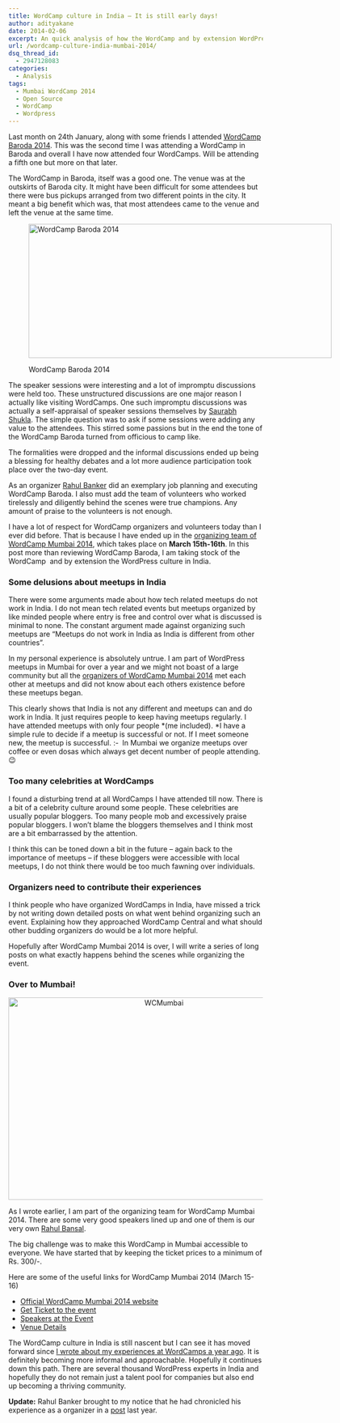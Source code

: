 ```yaml
---
title: WordCamp culture in India – It is still early days!
author: adityakane
date: 2014-02-06
excerpt: An quick analysis of how the WordCamp and by extension WordPress community in India is still nascent and needs to stop being just a talent pool for companies but also become a thriving community.
url: /wordcamp-culture-india-mumbai-2014/
dsq_thread_id:
  - 2947128083
categories:
  - Analysis
tags:
  - Mumbai WordCamp 2014
  - Open Source
  - WordCamp
  - Wordpress
---
```

Last month on 24th January, along with some friends I attended <a href="http://2014.baroda.wordcamp.org/" onclick="_gaq.push(['_trackEvent', 'outbound-article', 'http://2014.baroda.wordcamp.org/', 'WordCamp Baroda 2014']);" >WordCamp Baroda 2014</a>. This was the second time I was attending a WordCamp in Baroda and overall I have now attended four WordCamps. Will be attending a fifth one but more on that later.

The WordCamp in Baroda, itself was a good one. The venue was at the outskirts of Baroda city. It might have been difficult for some attendees but there were bus pickups arranged from two different points in the city. It meant a big benefit which was, that most attendees came to the venue and left the venue at the same time.<figure id="attachment_79641" style="width: 600px;" class="wp-caption aligncenter">

[<img class="size-medium wp-image-79641" title="WordCamp Baroda 2014" alt="WordCamp Baroda 2014" src="http://cdn.devilsworkshop.org/files/2014/02/WordCamp-Baroda-2014-600x265.png" width="600" height="265" />][1]<figcaption class="wp-caption-text">WordCamp Baroda 2014</figcaption></figure> 

The speaker sessions were interesting and a lot of impromptu discussions were held too. These unstructured discussions are one major reason I actually like visiting WordCamps. One such impromptu discussions was actually a self-appraisal of speaker sessions themselves by [Saurabh Shukla][2]. The simple question was to ask if some sessions were adding any value to the attendees. This stirred some passions but in the end the tone of the WordCamp Baroda turned from officious to camp like.

The formalities were dropped and the informal discussions ended up being a blessing for healthy debates and a lot more audience participation took place over the two-day event.

<div>
  As an organizer <a href="https://www.facebook.com/bankerrahul" onclick="_gaq.push(['_trackEvent', 'outbound-article', 'https://www.facebook.com/bankerrahul', 'Rahul Banker']);" >Rahul Banker</a> did an exemplary job planning and executing WordCamp Baroda. I also must add the team of volunteers who worked tirelessly and diligently behind the scenes were true champions. Any amount of praise to the volunteers is not enough.
</div>

I have a lot of respect for WordCamp organizers and volunteers today than I ever did before. That is because I have ended up in the <a href="http://2014.mumbai.wordcamp.org/about/organizers/" onclick="_gaq.push(['_trackEvent', 'outbound-article', 'http://2014.mumbai.wordcamp.org/about/organizers/', 'organizing team of WordCamp Mumbai 2014']);" >organizing team of WordCamp Mumbai 2014</a>, which takes place on **March 15th-16th**. In this post more than reviewing WordCamp Baroda, I am taking stock of the WordCamp  and by extension the WordPress culture in India.

### Some delusions about meetups in India

There were some arguments made about how tech related meetups do not work in India. I do not mean tech related events but meetups organized by like minded people where entry is free and control over what is discussed is minimal to none. The constant argument made against organizing such meetups are &#8220;Meetups do not work in India as India is different from other countries&#8221;.

In my personal experience is absolutely untrue. I am part of WordPress meetups in Mumbai for over a year and we might not boast of a large community but all the <a href="http://2014.mumbai.wordcamp.org/about/organizers/" onclick="_gaq.push(['_trackEvent', 'outbound-article', 'http://2014.mumbai.wordcamp.org/about/organizers/', 'organizers of WordCamp Mumbai 2014']);" >organizers of WordCamp Mumbai 2014</a> met each other at meetups and did not know about each others existence before these meetups began.

This clearly shows that India is not any different and meetups can and do work in India. It just requires people to keep having meetups regularly. I have attended meetups with only four people *(me included). *I have a simple rule to decide if a meetup is successful or not. If I meet someone new, the meetup is successful. <img src="http://devilsworkshop.org/wp-includes/images/smilies/simple-smile.png" alt=":-)" class="wp-smiley" style="height: 1em; max-height: 1em;" /> In Mumbai we organize meetups over coffee or even dosas which always get decent number of people attending. 😉

### Too many celebrities at WordCamps

I found a disturbing trend at all WordCamps I have attended till now. There is a bit of a celebrity culture around some people. These celebrities are usually popular bloggers. Too many people mob and excessively praise popular bloggers. I won&#8217;t blame the bloggers themselves and I think most are a bit embarrassed by the attention.

I think this can be toned down a bit in the future &#8211; again back to the importance of meetups &#8211; if these bloggers were accessible with local meetups, I do not think there would be too much fawning over individuals.

### Organizers need to contribute their experiences

I think people who have organized WordCamps in India, have missed a trick by not writing down detailed posts on what went behind organizing such an event. Explaining how they approached WordCamp Central and what should other budding organizers do would be a lot more helpful.

Hopefully after WordCamp Mumbai 2014 is over, I will write a series of long posts on what exactly happens behind the scenes while organizing the event.

### Over to Mumbai!

<p style="text-align: center;">
  <a href="http://cdn.devilsworkshop.org/files/2014/02/WCMumbai.png"><img class="aligncenter size-medium wp-image-79643" title="WordCamp Mumbai 2014's logo formats" alt="WCMumbai" src="http://cdn.devilsworkshop.org/files/2014/02/WCMumbai-600x400.png" width="600" height="400" /></a>
</p>

As I wrote earlier, I am part of the organizing team for WordCamp Mumbai 2014. There are some very good speakers lined up and one of them is our very own [Rahul Bansal][3].

The big challenge was to make this WordCamp in Mumbai accessible to everyone. We have started that by keeping the ticket prices to a minimum of Rs. 300/-.

Here are some of the useful links for WordCamp Mumbai 2014 (March 15-16)

  * <a href="http://2014.mumbai.wordcamp.org/" onclick="_gaq.push(['_trackEvent', 'outbound-article', 'http://2014.mumbai.wordcamp.org/', 'Official WordCamp Mumbai 2014 website']);" >Official WordCamp Mumbai 2014 website</a>
  * <a href="https://www.instamojo.com/wordcamp/" onclick="_gaq.push(['_trackEvent', 'outbound-article', 'https://www.instamojo.com/wordcamp/', 'Get Ticket to the event']);" >Get Ticket to the event</a>
  * <a href="http://2014.mumbai.wordcamp.org/speakers/" onclick="_gaq.push(['_trackEvent', 'outbound-article', 'http://2014.mumbai.wordcamp.org/speakers/', 'Speakers at the Event']);" >Speakers at the Event</a>
  * <a href="http://2014.mumbai.wordcamp.org/venue/" onclick="_gaq.push(['_trackEvent', 'outbound-article', 'http://2014.mumbai.wordcamp.org/venue/', 'Venue Details']);" >Venue Details</a>

The WordCamp culture in India is still nascent but I can see it has moved forward since [I wrote about my experiences at WordCamps a year ago][4]. It is definitely becoming more informal and approachable. Hopefully it continues down this path. There are several thousand WordPress experts in India and hopefully they do not remain just a talent pool for companies but also end up becoming a thriving community.

**Update:** Rahul Banker brought to my notice that he had chronicled his experience as a organizer in a <a href="http://thecopypasteblog.com/experience-organiznig-wordcamp-baroda-2013-successful-event/" onclick="_gaq.push(['_trackEvent', 'outbound-article', 'http://thecopypasteblog.com/experience-organiznig-wordcamp-baroda-2013-successful-event/', 'post']);" >post</a> last year.

 [1]: http://cdn.devilsworkshop.org/files/2014/02/WordCamp-Baroda-2014.png
 [2]: http://devilsworkshop.org/analysis/a-perspective-on-the-wordpress-community-in-india/71771/
 [3]: http://devilsworkshop.org/author/rahul.bansal
 [4]: http://devilsworkshop.org/analysis/wordcamps-india-tdis/71081/
